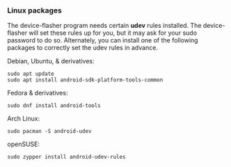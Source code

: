 ### Linux packages

The device-flasher program needs certain **udev** rules installed. The device-flasher will set these rules up for you, but it may ask for your sudo password to do so. Alternately, you can install one of the following packages to correctly set the udev rules in advance.

Debian, Ubuntu, & derivatives:

```
sudo apt update
sudo apt install android-sdk-platform-tools-common
```

Fedora & derivatives:

```
sudo dnf install android-tools
```

Arch Linux:

```
sudo pacman -S android-udev
```

openSUSE:

```
sudo zypper install android-udev-rules
```

